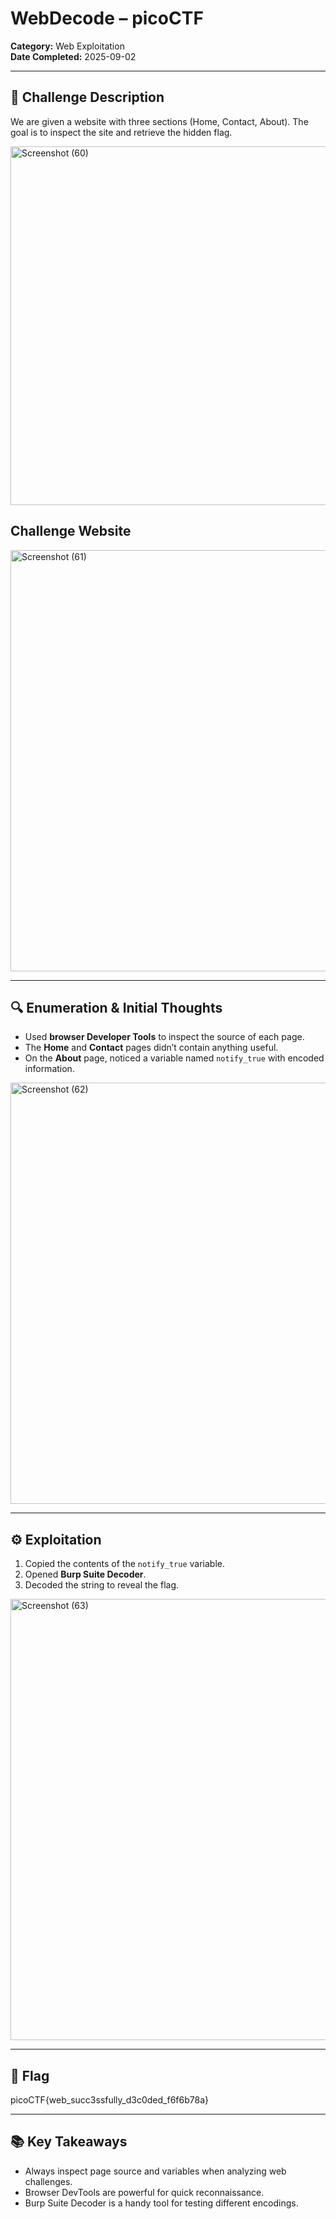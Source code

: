 # WebDecode – picoCTF

**Category:** Web Exploitation    
**Date Completed:** 2025-09-02  

---

## 📝 Challenge Description
We are given a website with three sections (Home, Contact, About). The goal is to inspect the site and retrieve the hidden flag.

<img width="666" height="574" alt="Screenshot (60)" src="https://github.com/user-attachments/assets/95546c69-7416-4b92-940e-732624950254" />

## Challenge Website

<img width="1351" height="674" alt="Screenshot (61)" src="https://github.com/user-attachments/assets/d32e0e88-9bd7-4196-b79b-06a7bef2e22a" />

---

## 🔍 Enumeration & Initial Thoughts
- Used **browser Developer Tools** to inspect the source of each page.  
- The **Home** and **Contact** pages didn’t contain anything useful.  
- On the **About** page, noticed a variable named `notify_true` with encoded information.

<img width="1366" height="674" alt="Screenshot (62)" src="https://github.com/user-attachments/assets/e22e5aad-989b-4642-b5d3-76264d46aa4b" />


---

## ⚙️ Exploitation
1. Copied the contents of the `notify_true` variable.  
2. Opened **Burp Suite Decoder**.  
3. Decoded the string to reveal the flag.  

<img width="1366" height="706" alt="Screenshot (63)" src="https://github.com/user-attachments/assets/346fb4d2-f499-416a-8946-c7ea8d6b6ba8" />


---

## 🏁 Flag
picoCTF{web_succ3ssfully_d3c0ded_f6f6b78a}

---

## 📚 Key Takeaways
- Always inspect page source and variables when analyzing web challenges.  
- Browser DevTools are powerful for quick reconnaissance.  
- Burp Suite Decoder is a handy tool for testing different encodings.  
